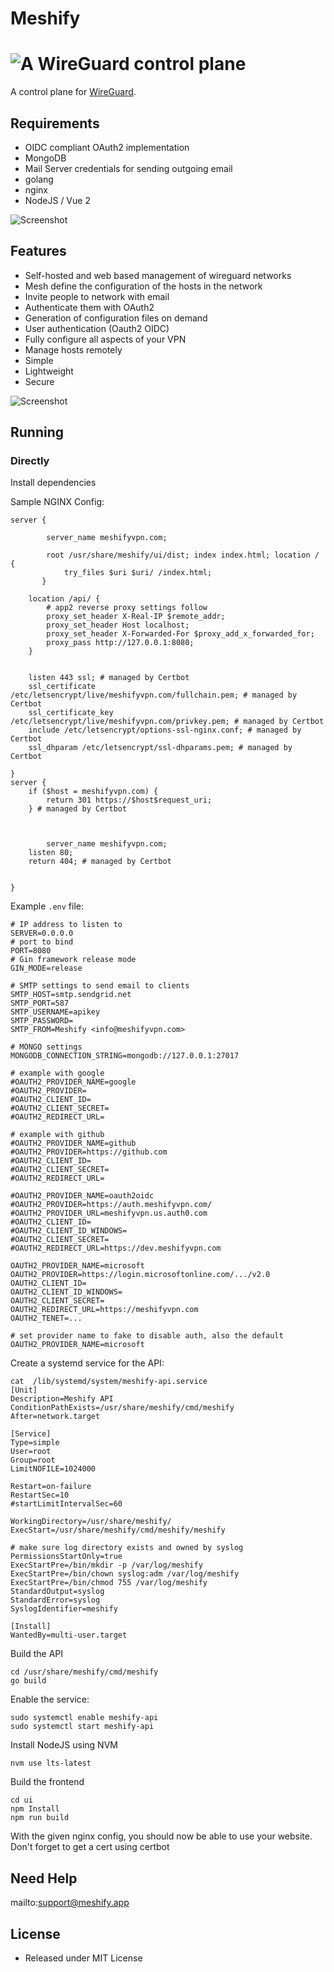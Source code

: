 # Meshify

<h1><img src="./ui/src/assets/meshify.png" alt="A WireGuard control plane"></h1>

A control plane for [WireGuard](https://wireguard.com).

## Requirements

* OIDC compliant OAuth2 implementation
* MongoDB
* Mail Server credentials for sending outgoing email
* golang
* nginx
* NodeJS / Vue 2

![Screenshot](meshify-architecture.png)

## Features

 * Self-hosted and web based management of wireguard networks
 * Mesh define the configuration of the hosts in the network
 * Invite people to network with email
 * Authenticate them with OAuth2
 * Generation of configuration files on demand
 * User authentication (Oauth2 OIDC)
 * Fully configure all aspects of your VPN
 * Manage hosts remotely
 * Simple
 * Lightweight
 * Secure



![Screenshot](meshify-screenshot.png)

## Running


### Directly

Install dependencies

Sample NGINX Config:

```
server {

        server_name meshifyvpn.com;

        root /usr/share/meshify/ui/dist; index index.html; location / {
            try_files $uri $uri/ /index.html;
       }

    location /api/ {
        # app2 reverse proxy settings follow
        proxy_set_header X-Real-IP $remote_addr;
        proxy_set_header Host localhost;
        proxy_set_header X-Forwarded-For $proxy_add_x_forwarded_for;
        proxy_pass http://127.0.0.1:8080;
    }


    listen 443 ssl; # managed by Certbot
    ssl_certificate /etc/letsencrypt/live/meshifyvpn.com/fullchain.pem; # managed by Certbot
    ssl_certificate_key /etc/letsencrypt/live/meshifyvpn.com/privkey.pem; # managed by Certbot
    include /etc/letsencrypt/options-ssl-nginx.conf; # managed by Certbot
    ssl_dhparam /etc/letsencrypt/ssl-dhparams.pem; # managed by Certbot

}
server {
    if ($host = meshifyvpn.com) {
        return 301 https://$host$request_uri;
    } # managed by Certbot



        server_name meshifyvpn.com;
    listen 80;
    return 404; # managed by Certbot


}
```

Example `.env` file:

```
# IP address to listen to
SERVER=0.0.0.0
# port to bind
PORT=8080
# Gin framework release mode
GIN_MODE=release

# SMTP settings to send email to clients
SMTP_HOST=smtp.sendgrid.net
SMTP_PORT=587
SMTP_USERNAME=apikey
SMTP_PASSWORD=
SMTP_FROM=Meshify <info@meshifyvpn.com>

# MONGO settings
MONGODB_CONNECTION_STRING=mongodb://127.0.0.1:27017

# example with google
#OAUTH2_PROVIDER_NAME=google
#OAUTH2_PROVIDER=
#OAUTH2_CLIENT_ID=
#OAUTH2_CLIENT_SECRET=
#OAUTH2_REDIRECT_URL=

# example with github
#OAUTH2_PROVIDER_NAME=github
#OAUTH2_PROVIDER=https://github.com
#OAUTH2_CLIENT_ID=
#OAUTH2_CLIENT_SECRET=
#OAUTH2_REDIRECT_URL=

#OAUTH2_PROVIDER_NAME=oauth2oidc
#OAUTH2_PROVIDER=https://auth.meshifyvpn.com/
#OAUTH2_PROVIDER_URL=meshifyvpn.us.auth0.com
#OAUTH2_CLIENT_ID=
#OAUTH2_CLIENT_ID_WINDOWS=
#OAUTH2_CLIENT_SECRET=
#OAUTH2_REDIRECT_URL=https://dev.meshifyvpn.com

OAUTH2_PROVIDER_NAME=microsoft
OAUTH2_PROVIDER=https://login.microsoftonline.com/.../v2.0
OAUTH2_CLIENT_ID=
OAUTH2_CLIENT_ID_WINDOWS=
OAUTH2_CLIENT_SECRET=
OAUTH2_REDIRECT_URL=https://meshifyvpn.com
OAUTH2_TENET=...

# set provider name to fake to disable auth, also the default
OAUTH2_PROVIDER_NAME=microsoft
```

Create a systemd service for the API:

```
cat  /lib/systemd/system/meshify-api.service
[Unit]
Description=Meshify API
ConditionPathExists=/usr/share/meshify/cmd/meshify
After=network.target

[Service]
Type=simple
User=root
Group=root
LimitNOFILE=1024000

Restart=on-failure
RestartSec=10
#startLimitIntervalSec=60

WorkingDirectory=/usr/share/meshify/
ExecStart=/usr/share/meshify/cmd/meshify/meshify

# make sure log directory exists and owned by syslog
PermissionsStartOnly=true
ExecStartPre=/bin/mkdir -p /var/log/meshify
ExecStartPre=/bin/chown syslog:adm /var/log/meshify
ExecStartPre=/bin/chmod 755 /var/log/meshify
StandardOutput=syslog
StandardError=syslog
SyslogIdentifier=meshify

[Install]
WantedBy=multi-user.target
```

Build the API
```
cd /usr/share/meshify/cmd/meshify
go build
```

Enable the service:

```
sudo systemctl enable meshify-api
sudo systemctl start meshify-api
```

Install NodeJS using NVM
```
nvm use lts-latest
```

Build the frontend

```
cd ui
npm Install
npm run build
```

With the given nginx config, you should now be able to use your website.  Don't forget
to get a cert using certbot

## Need Help

mailto:support@meshify.app

## License
* Released under MIT License

